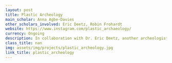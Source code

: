 ```yaml
---
layout: post
title: Plastic Archeology
main_scholar: Anna Agbe-Davies
other_scholars_involved: Eric Deetz, Robin Frohardt
website: https://www.instagram.com/plastic_archaeology/
currency: Ongoing
description: In collaboration with Dr. Eric Deetz, another archeologist at UNC, and Robin Frohardt, a visual artist, Dr. Agbe-Davies have been working on an effort to explore how used plastic materials can and should serve as artifacts. Historically, there has been little work to understand and study plastic objects as artifacts unlike more traditional archeological objects, like stone or pottery.[Source](https://onezero.medium.com/the-future-of-archeology-is-plastic-80fc689161de) One of the goals of this project is to think about how archeologists can classify plastic objects, and how proper categorization and identification of those artifacts may be recorded. By expanding the scope of what constitutes an object worthy of archeological study, this team hope think critically about the diversity of of these artifacts and how current tools may or may not be adequate to study them. Dr. Agbe-Davies hopes that a RDF (Resource Description Framework) can be developed to better tag and identify plastic objects.
class_title: nan
img: assets/img/projects/plastic_archeology.jpg
link_title: plastic_archeology
---
```

